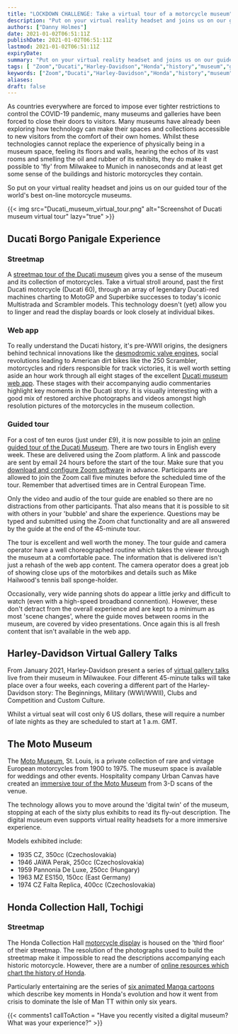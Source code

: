 ```yaml
---
title: "LOCKDOWN CHALLENGE: Take a virtual tour of a motorcycle museum"
description: "Put on your virtual reality headset and joins us on our guided tour of the world's best on-line motorcycle museums"
authors: ["Danny Holmes"]
date: 2021-01-02T06:51:11Z
publishDate: 2021-01-02T06:51:11Z
lastmod: 2021-01-02T06:51:11Z
expiryDate:
summary: "Put on your virtual reality headset and joins us on our guided tour of the world's best on-line motorcycle museums"
tags: [ "Zoom","Ducati","Harley-Davidson","Honda","history","museum","gallery"]
keywords: ["Zoom","Ducati","Harley-Davidson","Honda","history","museum","gallery"]
aliases:
draft: false
---
```


As countries everywhere are forced to impose ever tighter restrictions to control the COVID-19 pandemic, many museums and galleries have been forced to close their doors to visitors. Many museums have already been exploring how technology can make their spaces and collections accessible to new visitors from the comfort of their own homes. Whilst these technologies cannot replace the experience of physically being in a museum space, feeling its floors and walls, hearing the echos of its vast rooms and smelling the oil and rubber of its exhibits, they do make it possible to 'fly' from Milwakee to Munich in nanoseconds and at least get some sense of the buildings and historic motorcycles they contain.

So put on your virtual reality headset and joins us on our guided tour of the world's best on-line motorcycle museums.

{{< img src="Ducati_museum_virtual_tour.png" alt="Screenshot of Ducati museum virtual tour" lazy="true" >}}

## Ducati Borgo Panigale Experience

### Streetmap

A [streetmap tour of the Ducati museum](https://www.google.it/maps/@44.5160355,11.2683588,3a,75y,265.23h,72.62t/data=!3m7!1e1!3m5!1sAF1QipOf39lR8kZx18uwH2c8VbSQDZGKl2fYHPWrUww!2e10!3e13!7i13312!8i6656?hl=it "Walk around the Ducati museum building") gives you a sense of the museum and its collection of motorcycles. Take a virtual stroll around, past the first Ducati motorcycle (Ducati 60), through an array of legendary Ducati-red machines charting to MotoGP and Superbike successes to today's iconic Multistrada and Scrambler models. This technology doesn't (yet) allow you to linger and read the display boards or look closely at individual bikes.

### Web app

To really understand the Ducati history, it's pre-WWII origins, the designers behind technical innovations like the [desmodromic valve engines](https://en.wikipedia.org/wiki/Desmodromic_valve "Read Wikipedia article on Desmodronic valve engines"), social revolutions leading to American dirt bikes like the 250 Scrambler, motorcycles and riders responsible for track victories, it is well worth setting aside an hour work through all eight stages of the excellent [Ducati museum web app](https://museumtour.ducati.com/stages "Go to the Ducati museum web app"). These stages with their accompanying audio commentaries highlight key moments in the Ducati story. It is visually interesting with a good mix of restored archive photographs and videos amongst high resolution pictures of the motorcycles in the museum collection.

### Guided tour

For a cost of ten euros (just under £9), it is now possible to join an [online guided tour of the Ducati Museum](https://www.ducati.com/gb/en/borgo-panigale-experience/ducati-museum "Book tickets for the Borgo Panigale Experience"). There are two tours in English every week. These are delivered using the Zoom platform. A link and passcode are sent by email 24 hours before the start of the tour. Make sure that you [download and configure Zoom software](/posts/how-to-join-a-virtual-meeting/ "Read our guide to getting started with Zoom") in advance. Participants are allowed to join the Zoom call five minutes before the scheduled time of the tour. Remember that advertised times are in Central European Time.

Only the video and audio of the tour guide are enabled so there are no distractions from other participants. That also means that it is possible to sit with others in your 'bubble' and share the experience. Questions may be typed and submitted using the Zoom chat functionality and are all answered by the guide at the end of the 45-minute tour.

The tour is excellent and well worth the money. The tour guide and camera operator have a well choreographed routine which takes the viewer through the museum at a comfortable pace. The information that is delivered isn't just a rehash of the web app content. The camera operator does a great job of showing close ups of the motorbikes and details such as Mike Hailwood's tennis ball sponge-holder.

Occasionally, very wide panning shots do appear a little jerky and difficult to watch (even with a high-speed broadband connention). However, these don't detract from the overall experience and are kept to a minimum as most 'scene changes', where the guide moves between rooms in the museum, are covered by video presentations. Once again this is all fresh content that isn't available in the web app.


## Harley-Davidson Virtual Gallery Talks

From January 2021, Harley-Davidson present a series of [virtual gallery talks](https://www.harley-davidson.com/us/en/museum/explore/events.html "Go to the Harley-Davidson events page") live from their museum in Milwaukee. Four different 45-minute talks will take place over a four weeks, each covering a different part of the Harley-Davidson story: The Beginnings, Military (WWI/WWII), Clubs and Competition and Custom Culture.

Whilst a virtual seat will cost only 6 US dollars, these will require a number of late nights as they are scheduled to start at 1 a.m. GMT.

## The Moto Museum

The [Moto Museum](https://www.themotomuseum.com/contact "Go the Moto Museum website"), St. Louis, is a private collection of rare and vintage European motorcycles from 1900 to 1975. The museum space is available for weddings and other events. Hospitality company Urban Canvas have created an [immersive tour of the Moto Museum](https://my.matterport.com/show/?m=NajVoAs8BA4&wmode=opaque "Visit The Moto Museum - Urban Canvas") from 3-D scans of the venue.

The technology allows you to move around the 'digital twin' of the museum, stopping at each of the sixty plus exhibits to read its fly-out description. The digital museum even supports virtual reality headsets for a more immersive experience.

Models exhibited include:

- 1935 CZ, 350cc (Czechoslovakia)
- 1946 JAWA Perak, 250cc (Czechoslovakia)
- 1959 Pannonia De Luxe, 250cc (Hungary)
- 1963 MZ ES150, 150cc (East Germany)
- 1974 CZ Falta Replica, 400cc (Czechoslovakia)

## Honda Collection Hall, Tochigi

### Streetmap

The Honda Collection Hall [motorcycle display](https://www.google.com/maps/@36.5264847,140.2265629,2a,75y,10.84h,84.7t/data=!3m6!1e1!3m4!1sOdavg8SGhZi2JbU_vOde2Q!2e0!7i13312!8i6656?hl=ca "Go to the Honda Collection Hall") is housed on the 'third floor' of their streetmap. The resolution of the photographs used to build the streetmap make it impossible to read the descriptions accompanying each historic motorcycle. However, there are a number of [online resources which chart the history of Honda](https://global.honda/heritage/HondaOriginsLibrary.html "Go to the Honda Origins Library").

Particularly entertaining are the series of [six animated Manga cartoons](https://global.honda/heritage/HondaOriginsLibrary.html "Go to the Honda Origins Library") which describe key moments in Honda's evolution and how it went from crisis to dominate the Isle of Man TT within only six years.

{{< comments1 callToAction = "Have you recently visited a digital museum? What was your experience?" >}}
